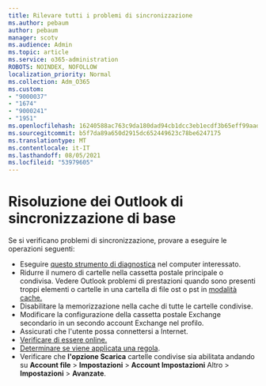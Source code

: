 ```yaml
---
title: Rilevare tutti i problemi di sincronizzazione
ms.author: pebaum
author: pebaum
manager: scotv
ms.audience: Admin
ms.topic: article
ms.service: o365-administration
ROBOTS: NOINDEX, NOFOLLOW
localization_priority: Normal
ms.collection: Adm_O365
ms.custom:
- "9000037"
- "1674"
- "9000241"
- "1951"
ms.openlocfilehash: 16240588ac763c9da180dad94cb1dcc3eb1ecdf3b65eff99aadf478331b91d59
ms.sourcegitcommit: b5f7da89a650d2915dc652449623c78be6247175
ms.translationtype: MT
ms.contentlocale: it-IT
ms.lasthandoff: 08/05/2021
ms.locfileid: "53979605"
---
```

# <a name="basic-outlook-sync-troubleshooting"></a>Risoluzione dei Outlook di sincronizzazione di base

Se si verificano problemi di sincronizzazione, provare a eseguire le operazioni seguenti:

- Eseguire [questo strumento di diagnostica](https://aka.ms/sara-outlooksendreceive) nel computer interessato.
- Ridurre il numero di cartelle nella cassetta postale principale o condivisa. Vedere Outlook problemi di prestazioni quando sono presenti troppi elementi o cartelle in una cartella di file ost o pst in [modalità cache.](https://support.microsoft.com/help/2768656/outlook-performance-issues-when-there-are-too-many-items-or-folders-in)
- Disabilitare la memorizzazione nella cache di tutte le cartelle condivise.
- Modificare la configurazione della cassetta postale Exchange secondario in un secondo account Exchange nel profilo.
- Assicurati che l'utente possa connettersi a Internet. 
- [Verificare di essere online.](https://support.office.com/article/2460e4a8-16c7-47fc-b204-b1549275aac9)
- [Determinare se viene applicata una regola](https://support.office.com/article/C24F5DEA-9465-4DF4-AD17-A50704D66C59).
- Verificare che **l'opzione Scarica** cartelle condivise sia abilitata andando su **Account file**  >  **Impostazioni**  >  **Account Impostazioni** Altro  >  **Impostazioni**  >  **Avanzate**.
